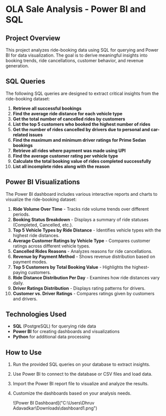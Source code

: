 # OLA Sale Analysis - Power BI and SQL

## Project Overview
This project analyzes ride-booking data using SQL for querying and Power BI for data visualization. The goal is to derive meaningful insights into booking trends, ride cancellations, customer behavior, and revenue generation.

## SQL Queries
The following SQL queries are designed to extract critical insights from the ride-booking dataset:

1. **Retrieve all successful bookings**
2. **Find the average ride distance for each vehicle type**
3. **Get the total number of cancelled rides by customers**
4. **List the top 5 customers who booked the highest number of rides**
5. **Get the number of rides cancelled by drivers due to personal and car-related issues**
6. **Find the maximum and minimum driver ratings for Prime Sedan bookings**
7. **Retrieve all rides where payment was made using UPI**
8. **Find the average customer rating per vehicle type**
9. **Calculate the total booking value of rides completed successfully**
10. **List all incomplete rides along with the reason**

## Power BI Visualizations
The Power BI dashboard includes various interactive reports and charts to visualize the ride-booking dataset:

1. **Ride Volume Over Time** - Tracks ride volume trends over different periods.
2. **Booking Status Breakdown** - Displays a summary of ride statuses (Completed, Cancelled, etc.).
3. **Top 5 Vehicle Types by Ride Distance** - Identifies vehicle types with the highest ride distances.
4. **Average Customer Ratings by Vehicle Type** - Compares customer ratings across different vehicle types.
5. **Cancelled Rides Reasons** - Analyzes reasons for ride cancellations.
6. **Revenue by Payment Method** - Shows revenue distribution based on payment modes.
7. **Top 5 Customers by Total Booking Value** - Highlights the highest-paying customers.
8. **Ride Distance Distribution Per Day** - Examines how ride distances vary daily.
9. **Driver Ratings Distribution** - Displays rating patterns for drivers.
10. **Customer vs. Driver Ratings** - Compares ratings given by customers and drivers.

## Technologies Used
- **SQL** (PostgreSQL) for querying ride data
- **Power BI** for creating dashboards and visualizations
- **Python**  for additional data processing

## How to Use
1. Run the provided SQL queries on your database to extract insights.
2. Use Power BI to connect to the database or CSV files and load data.
3. Import the Power BI report file to visualize and analyze the results.
4. Customize the dashboards based on your analysis needs.

   ![Power BI Dashboard]("C:\Users\Dhruv Adavadkar\Downloads\dashboard1.png")

